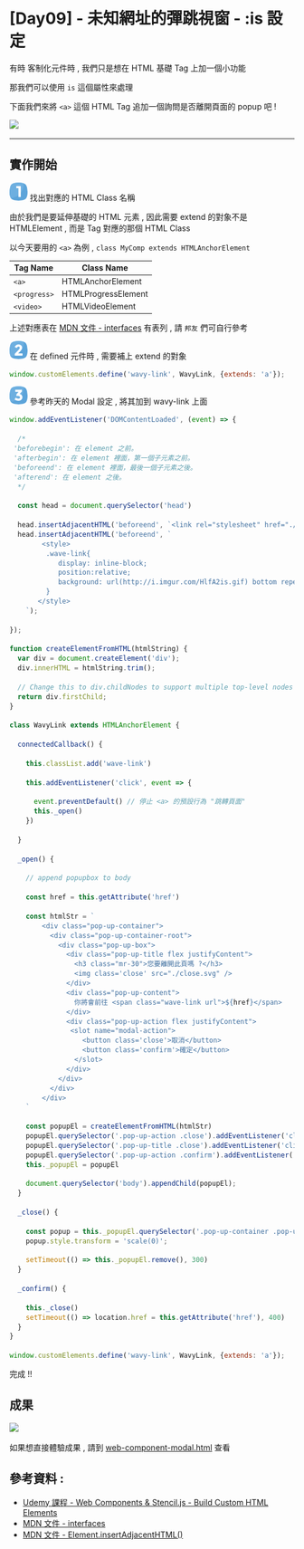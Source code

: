 # [Day09] - 未知網址的彈跳視窗 - :is 設定

有時 客制化元件時 , 我們只是想在 HTML 基礎 Tag 上加一個小功能

那我們可以使用 `is` 這個屬性來處理

下面我們來將 `<a>` 這個 HTML Tag 追加一個詢問是否離開頁面的 popup 吧 !

![](https://i.imgur.com/eHu90De.gif)

------

## 實作開始

![one](https://raw.githubusercontent.com/andrew781026/ithome_ironman_2021/master/day-06/number-icon/one.png) 找出對應的 HTML Class 名稱

由於我們是要延伸基礎的 HTML 元素 , 因此需要 extend 的對象不是 HTMLElement , 而是 Tag 對應的那個 HTML Class

以今天要用的 `<a>` 為例 , `class MyComp extends HTMLAnchorElement`

| Tag Name | Class Name |
|---|---|
| `<a>` | HTMLAnchorElement |
| `<progress>` | HTMLProgressElement |
| `<video>` | HTMLVideoElement |

上述對應表在 [MDN 文件 - interfaces](https://developer.mozilla.org/en-US/docs/Web/API#interfaces) 有表列 , 請 `邦友` 們可自行參考


![two](https://raw.githubusercontent.com/andrew781026/ithome_ironman_2021/master/day-06/number-icon/two.png) 在 defined 元件時 , 需要補上 extend 的對象

```javascript
window.customElements.define('wavy-link', WavyLink, {extends: 'a'});
```

![three](https://raw.githubusercontent.com/andrew781026/ithome_ironman_2021/master/day-06/number-icon/three.png) 參考昨天的 Modal 設定 , 將其加到 wavy-link 上面

```javascript
window.addEventListener('DOMContentLoaded', (event) => {

  /*
 'beforebegin': 在 element 之前。
 'afterbegin': 在 element 裡面，第一個子元素之前。
 'beforeend': 在 element 裡面，最後一個子元素之後。
 'afterend': 在 element 之後。
  */

  const head = document.querySelector('head')

  head.insertAdjacentHTML('beforeend', `<link rel="stylesheet" href="./modal.css">`);
  head.insertAdjacentHTML('beforeend', `
        <style>
         .wave-link{
            display: inline-block;
            position:relative;
            background: url(http://i.imgur.com/HlfA2is.gif) bottom repeat-x;
         }
       </style>
    `);

});

function createElementFromHTML(htmlString) {
  var div = document.createElement('div');
  div.innerHTML = htmlString.trim();

  // Change this to div.childNodes to support multiple top-level nodes
  return div.firstChild;
}

class WavyLink extends HTMLAnchorElement {

  connectedCallback() {

    this.classList.add('wave-link')

    this.addEventListener('click', event => {

      event.preventDefault() // 停止 <a> 的預設行為 "跳轉頁面" 
      this._open()
    })

  }

  _open() {

    // append popupbox to body

    const href = this.getAttribute('href')

    const htmlStr = `
        <div class="pop-up-container">
          <div class="pop-up-container-root">
            <div class="pop-up-box">
              <div class="pop-up-title flex justifyContent">
                <h3 class="mr-30">您要離開此頁嗎 ?</h3>
                <img class='close' src="./close.svg" />
              </div>
              <div class="pop-up-content">
                你將會前往 <span class="wave-link url">${href}</span>
              </div>
              <div class="pop-up-action flex justifyContent">
               <slot name="modal-action">
                  <button class='close'>取消</button>
                  <button class='confirm'>確定</button>
                </slot>
              </div>
            </div>
          </div>
        </div>
    `

    const popupEl = createElementFromHTML(htmlStr)
    popupEl.querySelector('.pop-up-action .close').addEventListener('click', () => this._close())
    popupEl.querySelector('.pop-up-title .close').addEventListener('click', () => this._close())
    popupEl.querySelector('.pop-up-action .confirm').addEventListener('click', () => this._confirm())
    this._popupEl = popupEl

    document.querySelector('body').appendChild(popupEl);
  }

  _close() {

    const popup = this._popupEl.querySelector('.pop-up-container .pop-up-box');
    popup.style.transform = 'scale(0)';

    setTimeout(() => this._popupEl.remove(), 300)
  }

  _confirm() {

    this._close()
    setTimeout(() => location.href = this.getAttribute('href'), 400)
  }
}

window.customElements.define('wavy-link', WavyLink, {extends: 'a'});
```

完成 !!

## 成果

![](https://i.imgur.com/eHu90De.gif)


如果想直接體驗成果 , 請到 [web-component-modal.html](https://andrew781026.github.io/ithome_ironman_2021/day-09/show-wc.html) 查看


## 參考資料 :

- [Udemy 課程 - Web Components & Stencil.js - Build Custom HTML Elements](https://www.udemy.com/course/web-components-stenciljs-build-custom-html-elements/)
- [MDN 文件 - interfaces](https://developer.mozilla.org/en-US/docs/Web/API#interfaces)
- [MDN 文件 - Element.insertAdjacentHTML()](https://developer.mozilla.org/zh-TW/docs/Web/API/Element/insertAdjacentHTML)
